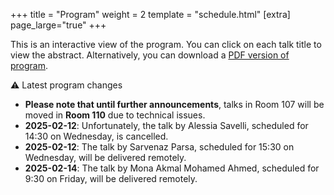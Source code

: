 +++
title = "Program"
weight = 2
template = "schedule.html"
[extra]
page_large="true"
+++

This is an interactive view of the program. You can click on each talk title to view the abstract. Alternatively, you can download a [PDF version of program](/pdf/BH7%20-%20Program.pdf).

<div class="program-change">

&#9888; Latest program changes

- **Please note that until further announcements**, talks in Room 107 will be moved in **Room 110** due to technical issues.
- **2025-02-12**: Unfortunately, the talk by Alessia Savelli, scheduled for 14:30 on Wednesday, is cancelled.
- **2025-02-12**: The talk by Sarvenaz Parsa, scheduled for 15:30 on Wednesday, will be delivered remotely.
- **2025-02-14**: The talk by Mona Akmal Mohamed Ahmed, scheduled for 9:30 on Friday, will be delivered remotely.
</div>
